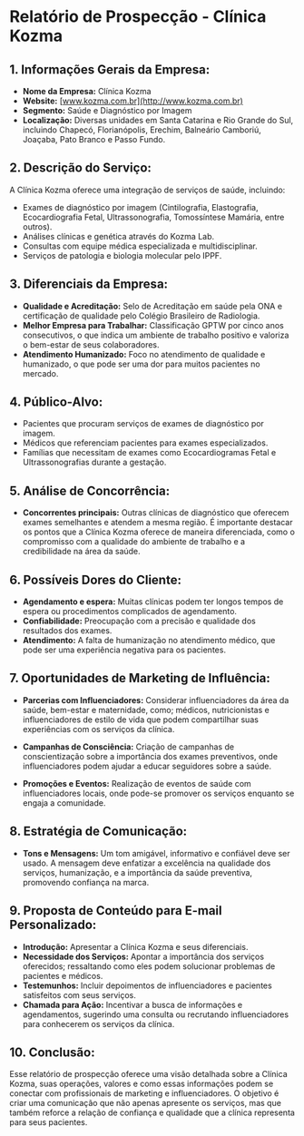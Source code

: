# Relatório de Prospecção - Clínica Kozma

## 1. Informações Gerais da Empresa:
- **Nome da Empresa:** Clínica Kozma
- **Website:** [www.kozma.com.br](http://www.kozma.com.br)
- **Segmento:** Saúde e Diagnóstico por Imagem
- **Localização:** Diversas unidades em Santa Catarina e Rio Grande do Sul, incluindo Chapecó, Florianópolis, Erechim, Balneário Camboriú, Joaçaba, Pato Branco e Passo Fundo.

## 2. Descrição do Serviço:
A Clínica Kozma oferece uma integração de serviços de saúde, incluindo:
- Exames de diagnóstico por imagem (Cintilografia, Elastografia, Ecocardiografia Fetal, Ultrassonografia, Tomossíntese Mamária, entre outros).
- Análises clínicas e genética através do Kozma Lab.
- Consultas com equipe médica especializada e multidisciplinar.
- Serviços de patologia e biologia molecular pelo IPPF.

## 3. Diferenciais da Empresa:
- **Qualidade e Acreditação:** Selo de Acreditação em saúde pela ONA e certificação de qualidade pelo Colégio Brasileiro de Radiologia.
- **Melhor Empresa para Trabalhar:** Classificação GPTW por cinco anos consecutivos, o que indica um ambiente de trabalho positivo e valoriza o bem-estar de seus colaboradores.
- **Atendimento Humanizado:** Foco no atendimento de qualidade e humanizado, o que pode ser uma dor para muitos pacientes no mercado.

## 4. Público-Alvo:
- Pacientes que procuram serviços de exames de diagnóstico por imagem.
- Médicos que referenciam pacientes para exames especializados.
- Famílias que necessitam de exames como Ecocardiogramas Fetal e Ultrassonografias durante a gestação.

## 5. Análise de Concorrência:
- **Concorrentes principais:** Outras clínicas de diagnóstico que oferecem exames semelhantes e atendem a mesma região. É importante destacar os pontos que a Clínica Kozma oferece de maneira diferenciada, como o compromisso com a qualidade do ambiente de trabalho e a credibilidade na área da saúde.

## 6. Possíveis Dores do Cliente:
- **Agendamento e espera:** Muitas clínicas podem ter longos tempos de espera ou procedimentos complicados de agendamento.
- **Confiabilidade:** Preocupação com a precisão e qualidade dos resultados dos exames.
- **Atendimento:** A falta de humanização no atendimento médico, que pode ser uma experiência negativa para os pacientes.

## 7. Oportunidades de Marketing de Influência:
- **Parcerias com Influenciadores:** Considerar influenciadores da área da saúde, bem-estar e maternidade, como; médicos, nutricionistas e influenciadores de estilo de vida que podem compartilhar suas experiências com os serviços da clínica.
  
- **Campanhas de Consciência:** Criação de campanhas de conscientização sobre a importância dos exames preventivos, onde influenciadores podem ajudar a educar seguidores sobre a saúde.

- **Promoções e Eventos:** Realização de eventos de saúde com influenciadores locais, onde pode-se promover os serviços enquanto se engaja a comunidade.

## 8. Estratégia de Comunicação:
- **Tons e Mensagens:** Um tom amigável, informativo e confiável deve ser usado. A mensagem deve enfatizar a excelência na qualidade dos serviços, humanização, e a importância da saúde preventiva, promovendo confiança na marca.

## 9. Proposta de Conteúdo para E-mail Personalizado:
- **Introdução:** Apresentar a Clínica Kozma e seus diferenciais.
- **Necessidade dos Serviços:** Apontar a importância dos serviços oferecidos; ressaltando como eles podem solucionar problemas de pacientes e médicos.
- **Testemunhos:** Incluir depoimentos de influenciadores e pacientes satisfeitos com seus serviços.
- **Chamada para Ação:** Incentivar a busca de informações e agendamentos, sugerindo uma consulta ou recrutando influenciadores para conhecerem os serviços da clínica.

## 10. Conclusão:
Esse relatório de prospecção oferece uma visão detalhada sobre a Clínica Kozma, suas operações, valores e como essas informações podem se conectar com profissionais de marketing e influenciadores. O objetivo é criar uma comunicação que não apenas apresente os serviços, mas que também reforce a relação de confiança e qualidade que a clínica representa para seus pacientes.
